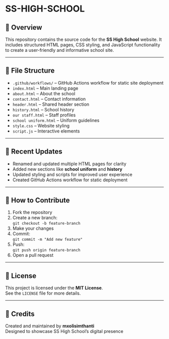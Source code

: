 # SS-HIGH-SCHOOL

## 🏫 Overview
This repository contains the source code for the **SS High School** website. It includes structured HTML pages, CSS styling, and JavaScript functionality to create a user-friendly and informative school site.

---

## 📁 File Structure

- `.github/workflows/` – GitHub Actions workflow for static site deployment
- `index.html` – Main landing page
- `about.html` – About the school
- `contact.html` – Contact information
- `header.html` – Shared header section
- `history.html` – School history
- `our staff.html` – Staff profiles
- `school uniform.html` – Uniform guidelines
- `style.css` – Website styling
- `script.js` – Interactive elements

---

## 🔄 Recent Updates

- Renamed and updated multiple HTML pages for clarity
- Added new sections like **school uniform** and **history**
- Updated styling and scripts for improved user experience
- Created GitHub Actions workflow for static deployment

---

## 🚀 How to Contribute

1. Fork the repository
2. Create a new branch:  
   `git checkout -b feature-branch`
3. Make your changes
4. Commit:  
   `git commit -m "Add new feature"`
5. Push:  
   `git push origin feature-branch`
6. Open a pull request

---

## 📄 License

This project is licensed under the **MIT License**.  
See the `LICENSE` file for more details.

---

## 🙌 Credits

Created and maintained by **mxolisimthanti**  
Designed to showcase SS High School’s digital presence


